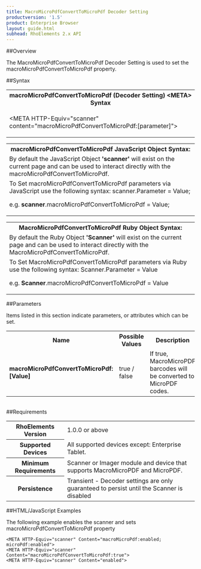 ```yaml
---
title: MacroMicroPdfConvertToMicroPdf Decoder Setting
productversion: '1.5'
product: Enterprise Browser
layout: guide.html
subhead: RhoElements 2.x API
---
```


##Overview

The MacroMicroPdfConvertToMicroPdf Decoder Setting is used to set the macroMicroPdfConvertToMicroPdf property.

##Syntax

<table class="re-table"><tr><th class="tableHeading">macroMicroPdfConvertToMicroPdf (Decoder Setting) &lt;META&gt; Syntax
</th></tr><tr><td class="clsSyntaxCells clsOddRow"><p>&lt;META HTTP-Equiv="scanner" content="macroMicroPdfConvertToMicroPdf:[parameter]"&gt;</p></td></tr></table>
<table class="re-table"><tr><th class="tableHeading">macroMicroPdfConvertToMicroPdf JavaScript Object Syntax:</th></tr><tr><td class="clsSyntaxCells clsOddRow">
By default the JavaScript Object <b>'scanner'</b> will exist on the current page and can be used to interact directly with the macroMicroPdfConvertToMicroPdf.
</td></tr><tr><td class="clsSyntaxCells clsEvenRow">
To Set macroMicroPdfConvertToMicroPdf parameters via JavaScript use the following syntax: scanner.Parameter = Value;
<P />e.g. <b>scanner</b>.macroMicroPdfConvertToMicroPdf = Value;
</td></tr></table>
<table class="re-table"><tr><th class="tableHeading">MacroMicroPdfConvertToMicroPdf Ruby Object Syntax:</th></tr><tr><td class="clsSyntaxCells clsOddRow">
By default the Ruby Object <b>'Scanner'</b> will exist on the current page and can be used to interact directly with the MacroMicroPdfConvertToMicroPdf.
</td></tr><tr><td class="clsSyntaxCells clsEvenRow">
To Set MacroMicroPdfConvertToMicroPdf parameters via Ruby use the following syntax: Scanner.Parameter = Value
<P />e.g. <b>Scanner</b>.macroMicroPdfConvertToMicroPdf = Value
</td></tr></table>



##Parameters


Items listed in this section indicate parameters, or attributes which can be set.
<table class="re-table"><col width="20%" /><col width="20%" /><col width="38%" /><col width="22%" /><tr><th class="tableHeading">Name</th><th class="tableHeading">Possible Values</th><th class="tableHeading">Description</th><th class="tableHeading">Default Value</th></tr><tr><td class="clsSyntaxCells clsOddRow"><b>macroMicroPdfConvertToMicroPdf:[Value]
</b></td><td class="clsSyntaxCells clsOddRow">true / false</td><td class="clsSyntaxCells clsOddRow">If true, MacroMicroPDF barcodes will be converted to MicroPDF codes.</td><td class="clsSyntaxCells clsOddRow">Device specific</td></tr></table>
<table class="re-table"><col width="78%" /><col width="8%" /><col width="1%" /><col width="5%" /><col width="1%" /><col width="5%" /><col width="2%" /></table>





##Requirements

<table class="re-table"><tr><th class="tableHeading">RhoElements Version</th><td class="clsSyntaxCell clsEvenRow">1.0.0 or above
</td></tr><tr><th class="tableHeading">Supported Devices</th><td class="clsSyntaxCell clsOddRow">All supported devices except: Enterprise Tablet.</td></tr><tr><th class="tableHeading">Minimum Requirements</th><td class="clsSyntaxCell clsOddRow">Scanner or Imager module and device that supports MacroMicroPDF and MicroPDF.</td></tr><tr><th class="tableHeading">Persistence</th><td class="clsSyntaxCell clsEvenRow">Transient - Decoder settings are only guaranteed to persist until the Scanner is disabled</td></tr></table>


##HTML/JavaScript Examples

The following example enables the scanner and sets macroMicroPdfConvertToMicroPdf property

	<META HTTP-Equiv="scanner" Content="macroMicroPdf:enabled; microPdf:enabled">
	<META HTTP-Equiv="scanner" Content="macroMicroPdfConvertToMicroPdf:true">
	<META HTTP-Equiv="scanner" Content="enabled">
					





